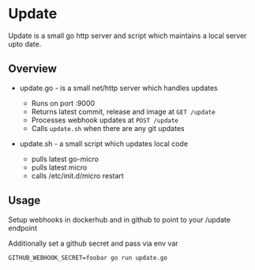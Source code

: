 # Update

Update is a small go http server and script which maintains a local server upto date.

## Overview

- update.go - is a small net/http server which handles updates
  * Runs on port :9000
  * Returns latest commit, release and image at `GET /update`
  * Processes webhook updates at `POST /update`
  * Calls `update.sh` when there are any git updates

- update.sh - a small script which updates local code
  * pulls latest go-micro
  * pulls latest micro
  * calls /etc/init.d/micro restart

## Usage

Setup webhooks in dockerhub and in github to point to your /update endpoint

Additionally set a github secret and pass via env var

```
GITHUB_WEBHOOK_SECRET=foobar go run update.go
```
